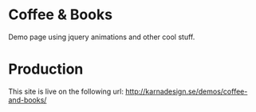 # Coffee & Books
Demo page using jquery animations and other cool stuff.


# Production
This site is live on the following url: http://karnadesign.se/demos/coffee-and-books/
